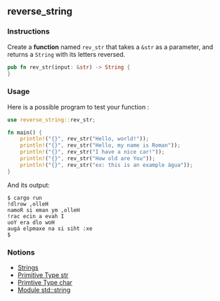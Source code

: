 ## reverse_string

### Instructions

Create a **function** named `rev_str` that takes a `&str` as a parameter, and returns a `String` with its letters reversed.


```rust
pub fn rev_str(input: &str) -> String {
}
```

### Usage

Here is a possible program to test your function :

```rust
use reverse_string::rev_str;

fn main() {
    println!("{}", rev_str("Hello, world!"));
    println!("{}", rev_str("Hello, my name is Roman"));
    println!("{}", rev_str("I have a nice car!"));
    println!("{}", rev_str("How old are You"));
    println!("{}", rev_str("ex: this is an example água"));
}
```

And its output:

```console
$ cargo run
!dlrow ,olleH
namoR si eman ym ,olleH
!rac ecin a evah I
uoY era dlo woH
augá elpmaxe na si siht :xe
$
```

### Notions

- [Strings](https://doc.rust-lang.org/rust-by-example/std/str.html)
- [Primitive Type str](https://doc.rust-lang.org/std/primitive.str.html)
- [Primtive Type char](https://doc.rust-lang.org/std/primitive.char.html)
- [Module std::string](https://doc.rust-lang.org/std/string/index.html)